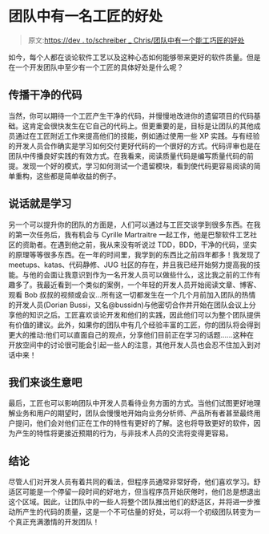 # 团队中有一名工匠的好处

> 原文:[https://dev . to/schreiber _ Chris/团队中有一个能工巧匠的好处](https://dev.to/schreiber_chris/the-benefits-of-having-a-craftsman-in-your-team)

如今，每个人都在谈论软件工艺以及这种心态如何能够带来更好的软件质量。但是在一个开发团队中至少有一个工匠的具体好处是什么呢？

## 传播干净的代码

当然，你可以期待一个工匠产生干净的代码，并慢慢地改进你的遗留项目的代码基础。这肯定会很快发生在它自己的代码上。但更重要的是，目标是让团队的其他成员通过在工匠附近工作来提高他们的技能，例如通过使用一些 XP 实践。与有经验的开发人员合作确实是学习如何交付更好代码的一个很好的方式。代码评审也是在团队中传播良好实践的有效方式。在我看来，阅读质量代码是编写质量代码的前提。发现一个好的模式，学习如何测试一个遗留模块，看到使代码更容易阅读的简单重构，这些都是简单收益的例子。

## 说话就是学习

另一个可以提升你的团队的方面是，人们可以通过与工匠交谈学到很多东西。在我的第一次任务后，我有机会与 Cyrille Martraitre 一起工作，他是巴黎软件工艺社区的资助者。在遇到他之前，我从来没有听说过 TDD，BDD，干净的代码，坚实的原理等等很多东西。在一年的时间里，我学到的东西比之前四年都多！我发现了 meetups、katas、代码静修、JUG 社区的存在，并且我已经开始努力提高我的技能。与他的会面让我意识到作为一名开发人员可以做些什么，这比我之前的工作有趣多了。我最近看到一个类似的案例，一个年轻的开发人员开始阅读文章、博客、观看 Bob 叔叔的视频或会议…所有这一切都发生在一个几个月前加入团队的热情的开发人员(Dorian Bussi，又名@bussidn)与他密切合作并开始在团队会议上分享他的知识之后。工匠喜欢谈论开发和他们的实践，因此他们可以为整个团队提供有价值的建议。此外，如果你的团队中有几个经验丰富的工匠，你的团队将会得到更大的推动:他们可以直面自己的观点，分享他们目前正在学习的话题……这种在开放空间中的讨论很可能会引起一些人的注意，其他开发人员也会忍不住加入到对话中来！

## 我们来谈生意吧

最后，工匠也可以影响团队中开发人员看待业务方面的方式。当他们试图更好地理解业务和用户的期望时，团队会慢慢地开始向业务分析师、产品所有者甚至最终用户提问，他们会对他们正在工作的特性有更好的了解。这也将导致更好的软件，因为产生的特性将更接近预期的行为，与非技术人员的交流将变得更容易。

## 结论

尽管人们对开发人员有着共同的看法，但程序员通常非常好奇，他们喜欢学习。舒适区可能是一个停留一段时间的好地方，但当程序员开始厌倦时，他们总是想退出这个区域。因此，让团队中的一些人将整个团队推出他们的舒适区，并将进一步推动所产生的代码的质量，这是一个不可估量的好处，可以将一个初级团队转变为一个真正充满激情的开发团队！